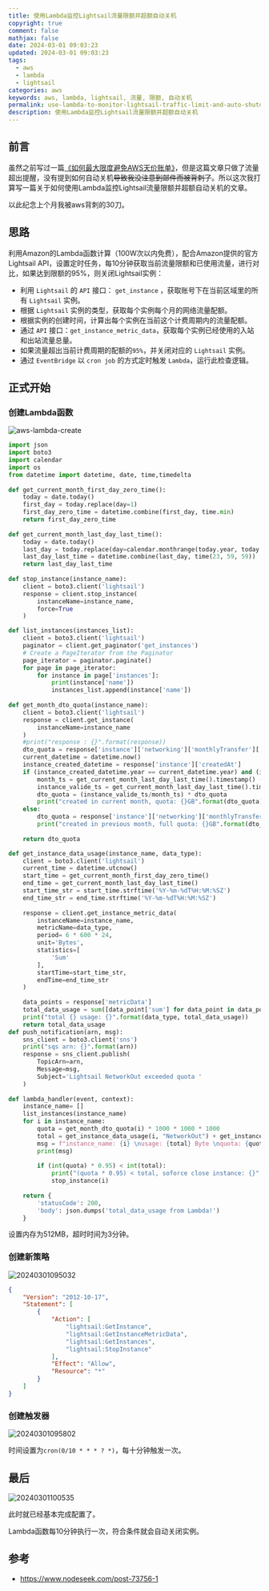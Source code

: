 ```yaml
---
title: 使用Lambda监控Lightsail流量限额并超额自动关机
copyright: true
comment: false
mathjax: false
date: 2024-03-01 09:03:23
updated: 2024-03-01 09:03:23
tags:
  - aws
  - lambda
  - lightsail
categories: aws
keywords: aws, lambda, lightsail, 流量, 限额, 自动关机
permalink: use-lambda-to-monitor-lightsail-traffic-limit-and-auto-shutdown-when-exceeding-the-limit/
description: 使用Lambda监控Lightsail流量限额并超额自动关机
---
```

## 前言

虽然之前写过一篇[《如何最大限度避免AWS天价账单》](https://zyha.cn)，但是这篇文章只做了流量超出提醒，没有提到如何自动关机~~导致我没注意到邮件而被背刺了~~。所以这次我打算写一篇关于如何使用Lambda监控Lightsail流量限额并超额自动关机的文章。

以此纪念上个月我被aws背刺的30刀。

<!-- more -->
## 思路

利用Amazon的Lambda函数计算（100W次以内免费），配合Amazon提供的官方Lightsail API，设置定时任务，每10分钟获取当前流量限额和已使用流量，进行对比，如果达到限额的95%，则关闭Lightsail实例：

- 利用 `Lightsail` 的 `API` 接口： `get_instance` ，获取账号下在当前区域里的所有 `Lightsail` 实例。
- 根据 `Lightsail` 实例的类型，获取每个实例每个月的网络流量配额。
- 根据实例的创建时间，计算出每个实例在当前这个计费周期内的流量配额。
- 通过 `API` 接口：`get_instance_metric_data`，获取每个实例已经使用的入站和出站流量总量。
- 如果流量超出当前计费周期的配额的`95%`，并关闭对应的 `Lightsail` 实例。
- 通过 `EventBridge` 以 `cron job` 的方式定时触发 `Lambda`，运行此检查逻辑。

## 正式开始

### 创建Lambda函数

![aws-lambda-create](https://cdn.zyha.cn/blog/a357ffbb527587be4af3cf46b73d5a9d5b124997988e222f4ae4d9019c26adcd.png?x-oss-process=style/blog)

```python
import json
import boto3
import calendar
import os
from datetime import datetime, date, time,timedelta
 
def get_current_month_first_day_zero_time():
    today = date.today()
    first_day = today.replace(day=1)
    first_day_zero_time = datetime.combine(first_day, time.min)
    return first_day_zero_time
    
def get_current_month_last_day_last_time():
    today = date.today()
    last_day = today.replace(day=calendar.monthrange(today.year, today.month)[1])
    last_day_last_time = datetime.combine(last_day, time(23, 59, 59))
    return last_day_last_time
    
def stop_instance(instance_name):
    client = boto3.client('lightsail')
    response = client.stop_instance(
        instanceName=instance_name,
        force=True
    )

def list_instances(instances_list):
    client = boto3.client('lightsail')
    paginator = client.get_paginator('get_instances')
    # Create a PageIterator from the Paginator
    page_iterator = paginator.paginate()
    for page in page_iterator:
        for instance in page['instances']:
            print(instance['name'])
            instances_list.append(instance['name'])
        
def get_month_dto_quota(instance_name):
    client = boto3.client('lightsail')
    response = client.get_instance(
        instanceName=instance_name
    )
    #print("response : {}".format(response))
    dto_quota = response['instance']['networking']['monthlyTransfer']['gbPerMonthAllocated']
    current_datetime = datetime.now()
    instance_created_datetime = response['instance']['createdAt']
    if (instance_created_datetime.year == current_datetime.year) and (instance_created_datetime.month == current_datetime.month):
        month_ts = get_current_month_last_day_last_time().timestamp() - get_current_month_first_day_zero_time().timestamp()
        instance_valide_ts = get_current_month_last_day_last_time().timestamp() - instance_created_datetime.timestamp()
        dto_quota = (instance_valide_ts/month_ts) * dto_quota
        print("created in current month, quota: {}GB".format(dto_quota))
    else:
        dto_quota = response['instance']['networking']['monthlyTransfer']['gbPerMonthAllocated']
        print("created in previous month, full quota: {}GB".format(dto_quota))
    
    return dto_quota

def get_instance_data_usage(instance_name, data_type):
    client = boto3.client('lightsail')
    current_time = datetime.utcnow()
    start_time = get_current_month_first_day_zero_time()
    end_time = get_current_month_last_day_last_time()
    start_time_str = start_time.strftime('%Y-%m-%dT%H:%M:%SZ')
    end_time_str = end_time.strftime('%Y-%m-%dT%H:%M:%SZ')
 
    response = client.get_instance_metric_data(
        instanceName=instance_name,
        metricName=data_type,
        period= 6 * 600 * 24,
        unit='Bytes',
        statistics=[
            'Sum'
        ],
        startTime=start_time_str,
        endTime=end_time_str 
    )
 
    data_points = response['metricData']
    total_data_usage = sum([data_point['sum'] for data_point in data_points])
    print("total {} usage: {}".format(data_type, total_data_usage))
    return total_data_usage
def push_notification(arn, msg):
    sns_client = boto3.client('sns')
    print("sqs arn: {}".format(arn))
    response = sns_client.publish(
        TopicArn=arn,
        Message=msg,
        Subject='Lightsail NetworkOut exceeded quota '
    )
 
def lambda_handler(event, context):
    instance_name= []
    list_instances(instance_name)
    for i in instance_name:
        quota = get_month_dto_quota(i) * 1000 * 1000 * 1000
        total = get_instance_data_usage(i, "NetworkOut") + get_instance_data_usage(i, "NetworkIn") 
        msg = f"instance_name: {i} \nusage: {total} Byte \nquota: {quota} Byte \nusage percent: {(total/quota)*100} %"
        print(msg)
        
        if (int(quota) * 0.95) < int(total):
            print("(quota * 0.95) < total, soforce close instance: {}".format(1))
            stop_instance(i)
             
    return {
        'statusCode': 200,
        'body': json.dumps('total_data_usage from Lambda!')
    }
```

设置内存为512MB，超时时间为3分钟。

### 创建新策略

![20240301095032](https://cdn.zyha.cn/blog/20240301095032.png?x-oss-process=style/blog)

```json
{
    "Version": "2012-10-17",
    "Statement": [
        {
            "Action": [
                "lightsail:GetInstance",
                "lightsail:GetInstanceMetricData",
                "lightsail:GetInstances",
                "lightsail:StopInstance"
            ],
            "Effect": "Allow",
            "Resource": "*"
        }
    ]
}
```

### 创建触发器

![20240301095802](https://cdn.zyha.cn/blog/20240301095802.png?x-oss-process=style/blog)

时间设置为`cron(0/10 * * * ? *)`，每十分钟触发一次。

## 最后

![20240301100535](https://cdn.zyha.cn/blog/20240301100535.png?x-oss-process=style/blog)

此时就已经基本完成配置了。

Lambda函数每10分钟执行一次，符合条件就会自动关闭实例。

## 参考

- <https://www.nodeseek.com/post-73756-1>
